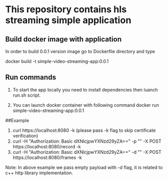 # This repository contains hls streaming simple application 

## Build docker image with application

In order to build 0.0.1 version image go to Dockerfile directory and type

docker build -t simple-video-streaming-app:0.0.1

## Run commands

1. To start the app locally you need to install dependencies then luanch run.sh script.



2. You can launch docker container with following command 
docker run simple-video-streaming-app:0.0.1

##Example
1. curl https://localhost:8080 -k (please pass -k flag to skip certificate verification)
2. curl -H "Authorization: Basic dXNlcjpwYXNzd29yZA==" -p "" -X POST https://localhost:8080/record -k
3. curl -H "Authorization: Basic dXNlcjpwYXNzd29yZA==" -d "" -X POST https://localhost:8080/frames -k

Note: In above example we pass empty payload with -d flag, it is related to c++ http library implementation.